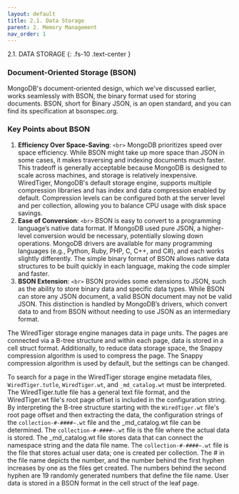 ```yaml
---
layout: default
title: 2.1. Data Storage
parent: 2. Memory Management
nav_order: 1
---
```

2.1. DATA STORAGE
{: .fs-10 .text-center }

### Document-Oriented Storage (BSON)

MongoDB's document-oriented design, which we've discussed earlier, works seamlessly with BSON, the binary format used for storing documents. BSON, short for Binary JSON, is an open standard, and you can find its specification at bsonspec.org.

### Key Points about BSON

1. **Efficiency Over Space-Saving**: `<br>`
   MongoDB prioritizes speed over space efficiency. While BSON might take up more space than JSON in some cases, it makes traversing and indexing documents much faster. This tradeoff is generally acceptable because MongoDB is designed to scale across machines, and storage is relatively inexpensive. WiredTiger, MongoDB's default storage engine, supports multiple compression libraries and has index and data compression enabled by default. Compression levels can be configured both at the server level and per collection, allowing you to balance CPU usage with disk space savings.
2. **Ease of Conversion**: `<br>`
   BSON is easy to convert to a programming language’s native data format. If MongoDB used pure JSON, a higher-level conversion would be necessary, potentially slowing down operations. MongoDB drivers are available for many programming languages (e.g., Python, Ruby, PHP, C, C++, and C#), and each works slightly differently. The simple binary format of BSON allows native data structures to be built quickly in each language, making the code simpler and faster.
3. **BSON Extension**: `<br>`
   BSON provides some extensions to JSON, such as the ability to store binary data and specific data types. While BSON can store any JSON document, a valid BSON document may not be valid JSON. This distinction is handled by MongoDB’s drivers, which convert data to and from BSON without needing to use JSON as an intermediary format.

The WiredTiger storage engine manages data in page units. The pages are connected via a B-tree structure and within each page, data is stored in a cell struct format. Additionally, to reduce data storage space, the Snappy compression algorithm is used to compress the page. The Snappy compression algorithm is used by default, but the settings can be changed.

To search for a page in the WiredTiger storage engine metadata files, `WiredTiger.tutle`, `WiredTiger.wt`, and `_md_catalog.wt` must be interpreted. The WiredTiger.tutle file has a general text file format, and the WiredTiger.wt file's root page offset is included in the configuration string. By interpreting the B-tree structure starting with the `WiredTiger.wt` file's root page offset and then extracting the data, the configuration strings of the `collection-#-####∼.wt` file and the _md_catalog.wt file can be determined. The `collection-#-####∼.wt` file is the file where the actual data is stored. The _md_catalog.wt file stores data that can connect the namespace string and the data file name. The `collection-#-####∼.wt` file is the file that stores actual user data; one is created per collection. The # in the file name depicts the number, and the number behind the first hyphen increases by one as the files get created. The numbers behind the second hyphen are 19 randomly generated numbers that define the file name. User data is stored in a BSON format in the cell struct of the leaf page.
